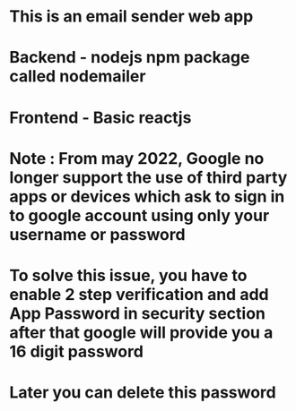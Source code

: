 # This is an email sender web app
# Backend - nodejs npm package called nodemailer
# Frontend - Basic reactjs
# Note : From may 2022, Google no longer support the use of third party apps or devices which ask to sign in to google account using only your username or password
# To solve this issue, you have to enable 2 step verification and add App Password in security section after that google will provide you a 16 digit password
# Later you can delete this password
